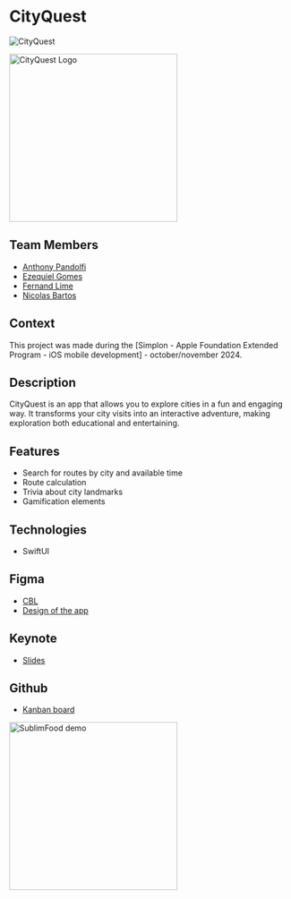 # CityQuest
![CityQuest](https://github.com/user-attachments/assets/78d499f1-daca-408a-b660-f074093e994b)

<img src="https://github.com/LinFeiLong/sublimfood/assets/6100043/b4d200f3-b24f-461e-b9aa-cc4b2c957515" alt="CityQuest Logo" width="300">  

## Team Members
- [Anthony Pandolfi](https://github.com/marsou13k4)
- [Ezequiel Gomes](https://github.com/ezeD78)
- [Fernand Lime](https://github.com/LinFeiLong)
- [Nicolas Bartos](https://github.com/BARTOSNicolas)

## Context
This project was made during the [Simplon - Apple Foundation Extended Program - iOS mobile development] - october/november 2024.

## Description
CityQuest is an app that allows you to explore cities in a fun and engaging way. It transforms your city visits into an interactive adventure, making exploration both educational and entertaining.

## Features
- Search for routes by city and available time
- Route calculation
- Trivia about city landmarks
- Gamification elements

## Technologies
- SwiftUI

## Figma
- [CBL](https://www.figma.com/design/DW1QQKnUh5NhwHU7LxawXh/Voyage-%2F-Groupe%3A-Port-Miou?m=auto&t=HsWJYpyCfp7qDY6B-6)
- [Design of the app](https://www.figma.com/design/YBu8TIScpKoICQvC1ZXUzb/AFP-GROUPE-PROTO-(Community)?m=auto&t=HsWJYpyCfp7qDY6B-1)

## Keynote
- [Slides](https://www.canva.com/design/DAGH69IKd_A/19gckDUgJFKXt-qp3xNuTg/view?utm_content=DAGH69IKd_A&utm_campaign=designshare&utm_medium=link&utm_source=editor)

## Github
- [Kanban board](https://github.com/users/LinFeiLong/projects/3/views/1)

<!-- ## Démo
- [Try it on TestFlight](https://testflight.apple.com/join/ToZIV3lB)
- [Try it on Appetize.io](https://appetize.io/app/b_wyu676qxbrxcjuaijfnz4bwpay) -->

<img src="./demo.gif" alt="SublimFood demo" width="300">
